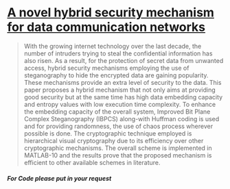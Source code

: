 # [A novel hybrid security mechanism for data communication networks](http://dx.doi.org/10.1007/s11042-016-4111-x)
>With the growing internet technology over the last decade, the number of intruders trying to steal the confidential information has also risen. As a result, for the protection of secret data from unwanted access, hybrid security mechanisms employing the use of steganography to hide the encrypted data are gaining popularity. These mechanisms provide an extra level of security to the data. This paper proposes a hybrid mechanism that not only aims at providing good security but at the same time has high data embedding capacity and entropy values with low execution time complexity. To enhance the embedding capacity of the overall system, Improved Bit Plane Complex Steganography (IBPCS) along-with Huffman coding is used and for providing randomness, the use of chaos process wherever possible is done. The cryptographic technique employed is hierarchical visual cryptography due to its efficiency over other cryptographic mechanisms. The overall scheme is implemented in MATLAB-10 and the results prove that the proposed mechanism is efficient to other available schemes in literature.
##### For Code please put in your request
